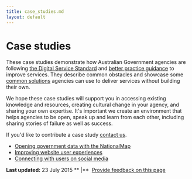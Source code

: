 ```yaml
---
title: case_studies.md
layout: default
---
```

Case studies
============

These case studies demonstrate how Australian Government agencies are following [the Digital Service Standard](../standard/digital_service_standard.md) and [better practice guidance](../digital_service_design_guide.md) to improve services. They describe common obstacles and showcase some [common solutions](common_government_solutions.md) agencies can use to deliver services without building their own.

We hope these case studies will support you in accessing existing knowledge and resources, creating cultural change in your agency, and sharing your own expertise. It's important we create an environment that helps agencies to be open, speak up and learn from each other, including sharing stories of failure as well as success.

If you'd like to contribute a case study [contact us](../feedback-design-guidance%3Furl_from=case_studies.md).

-   [Opening government data with the NationalMap](case_study_opening_government_data_with_the_nationalmap.md)
-   [Improving website user experiences](case_study_improving_website_user_experiences.md)
-   [Connecting with users on social media](case_study_connecting_with_users_on_social_media.md)

**Last updated:** 23 July 2015 ** |**  [Provide feedback on this page](../feedback%3Furl_from=Casestudies.html)

